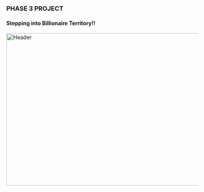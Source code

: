 ### PHASE 3 PROJECT

#### Stepping into Billionaire Territory!!

<img src="https://media.giphy.com/media/fvT8kz5xeqmlzGUDHx/giphy.gif" width="700px" height="400px" alt="Header" />